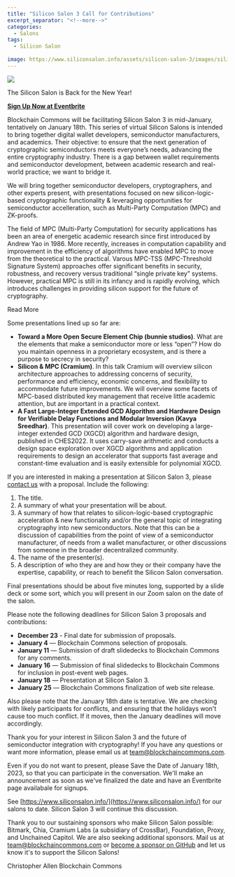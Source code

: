 ```yaml
---
title: "Silicon Salon 3 Call for Contributions"
excerpt_separator: "<!--more-->"
categories:
  - Salons
tags:
  - Silicon Salon
  
image: https://www.siliconsalon.info/assets/silicon-salon-3/images/silicon-salon3.jpg
---
```


![](https://www.siliconsalon.info/assets/silicon-salon-3/images/silicon-salon3.jpg)

The Silicon Salon is Back for the New Year!

[**Sign Up Now at Eventbrite**](https://www.eventbrite.com/e/silicon-salon-3-tickets-492802494527)

Blockchain Commons will be facilitating Silicon Salon 3 in mid-January, tentatively on January 18th. This series of virtual Silicon Salons is intended to bring together digital wallet developers, semiconductor manufacturers, and academics. Their objective: to ensure that the next generation of cryptographic semiconductors meets everyone’s needs, advancing the entire cryptography industry. There is a gap between wallet requirements and semiconductor development, between academic research and real-world practice; we want to bridge it.
 
We will bring together semiconductor developers, cryptographers, and other experts present, with presentations focused on new silicon-logic-based cryptographic functionality & leveraging opportunities for semiconductor accelleration, such as Multi-Party Computation (MPC) and ZK-proofs.

The field of MPC (Multi-Party Computation) for security applications has been an area of energetic academic research since first introduced by Andrew Yao in 1986. More recently, increases in computation capability and improvement in the efficiency of algorithms have enabled MPC to move from the theoretical to the practical. Varous MPC-TSS (MPC-Threshold Signature System) approaches offer significant benefits in security, robustness, and recovery versus traditional “single private key” systems. However, practical MPC is still in its infancy and is rapidly evolving, which introduces challenges in providing silicon support for the future of cryptography.

<div class="bold--excerpt--node">Read More</div>

<!--more-->

Some presentations lined up so far are:

* **Toward a More Open Secure Element Chip (bunnie studios)**. What are the elements that make a semiconductor more or less “open”? How do you maintain openness in a proprietary ecosystem, and is there a purpose to secrecy in security?
* **Silicon & MPC (Cramium)**. In this talk Cramium will overview silicon architecture approaches to addressing concerns of security, performance and efficiency, economic concerns, and flexibility to accommodate future improvements.  We will overview some facets of MPC-based distributed key management that receive little academic attention, but are important in a practical context.
* **A Fast Large-Integer Extended GCD Algorithm and Hardware Design for Verifiable Delay Functions and Modular Inversion (Kavya Sreedhar)**. This presentation will cover work on developing a large-integer extended GCD (XGCD) algorithm and hardware design, published in CHES2022. It uses carry-save arithmetic and conducts a design space exploration over XGCD algorithms and application requirements to design an accelerator that supports fast average and constant-time evaluation and is easily extensible for polynomial XGCD.

If you are interested in making a presentation at Silicon Salon 3, please [contact us](mailto@team@blockchaincommons.com) with a proposal. Include the following:

1. The title.
2. A summary of what your presentation will be about.
3. A summary of how that relates to silicon-logic-based cryptographic acceleration & new functionality and/or the general topic of integrating cryptography into new semiconductors. Note that this can be a discussion of capabilities from the point of view of a semiconductor manufacturer, of needs from a wallet manufacturer, or other discussions from someone in the broader decentralized community.
4. The name of the presenter(s). 
5. A description of who they are and how they or their company have the expertise, capability, or reach to benefit the Silicon Salon conversation.

Final presentations should be about five minutes long, supported by a slide deck or some sort, which you will present in our Zoom salon on the date of the salon.

Please note the following deadlines for Silicon Salon 3 proposals and contributions:

* **December 23** - Final date for submission of proposals.
* **January 4** — Blockchain Commons selection of proposals.
* **January 11** — Submission of draft slidedecks to Blockchain Commons for any comments.
* **January 16** — Submission of final slidedecks to Blockchain Commons for inclusion in post-event web pages.
* **January 18** — Presentation at Silicon Salon 3.
* **January 25** — Blockchain Commons finalization of web site release.

Also please note that the January 18th date is tentative. We are checking with likely participants for conflicts, and ensuring that the holidays won't cause too much conflict. If it moves, then the January deadlines will move accordingly.

Thank you for your interest in Silicon Salon 3 and the future of semiconductor integration with cryptography! If you have any questions or want more information, please email us at [team@blockchaincommons.com](mailto:team@blockchaincommons.com).

Even if you do not want to present, please Save the Date of January 18th, 2023, so that you can participate in the conversation. We'll make an announcement as soon as we've finalized the date and have an Eventbrite page availabale for signups.

See [https://www.siliconsalon.info/](https://www.siliconsalon.info/) for our salons to date. Silicon Salon 3 will continue this discussion.

Thank you to our sustaining sponsors who make Silicon Salon possible: Bitmark, Chia, Cramium Labs (a subsidiary of CrossBar), Foundation, Proxy, and Unchained Capitol. We are also seeking additional sponsors. Mail us at [team@blockchaincommons.com](mailto:team@blockchaincommons.com) or [become a sponsor on GitHub](https://github.com/sponsors/BlockchainCommons) and let us know it's to support the Silicon Salons!

Christopher Allen
Blockchain Commons






